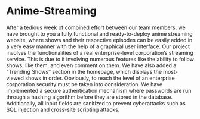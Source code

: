 # Anime-Streaming
After a tedious week of combined effort between our team members, we have brought to you a fully functional and ready-to-deploy anime streaming website, where shows and their respective episodes can be easily added in a very easy manner with the help of a graphical user interface. Our project involves the functionalities of a real enterprise-level corporation’s streaming service. This is due to it involving numerous features like the ability to follow shows, like them, and even comment on them. We have also added a “Trending Shows” section in the homepage, which displays the most-viewed shows in order. Obviously, to reach the level of an enterprise corporation security must be taken into consideration. We have implemented a secure authentication mechanism where passwords are run through a hashing algorithm before they are stored in the database. Additionally, all input fields are sanitized to prevent cyberattacks such as SQL injection and cross-site scripting attacks.
